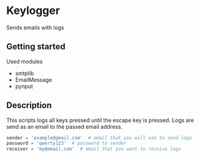 # Keylogger
Sends emails with logs

## Getting started
Used modules 
- smtplib
- EmailMessage
- pynput

## Description 
This scripts logs all keys pressed until the escape key is pressed. Logs are send as an email to the passed email address.

```python
sender = 'example@gmail.com'  # email that you will use to send logs
password = 'qwerty123'  # password to sender
receiver = 'my@email.com'  # email that you want to receive logs
```

